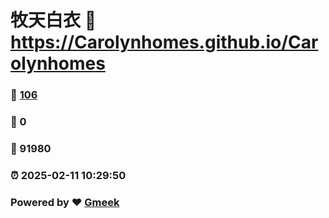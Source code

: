 # 牧天白衣 :link: https://Carolynhomes.github.io/Carolynhomes 
### :page_facing_up: [106](https://Carolynhomes.github.io/Carolynhomes/tag.html) 
### :speech_balloon: 0 
### :hibiscus: 91980 
### :alarm_clock: 2025-02-11 10:29:50 
### Powered by :heart: [Gmeek](https://github.com/Meekdai/Gmeek)
